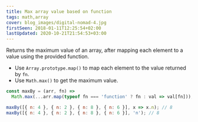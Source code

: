 ```yaml
---
title: Max array value based on function
tags: math,array
cover: blog_images/digital-nomad-4.jpg
firstSeen: 2018-01-11T12:25:54+02:00
lastUpdated: 2020-10-21T21:54:53+03:00
---
```


Returns the maximum value of an array, after mapping each element to a value using the provided function.

- Use `Array.prototype.map()` to map each element to the value returned by `fn`.
- Use `Math.max()` to get the maximum value.

```js
const maxBy = (arr, fn) =>
  Math.max(...arr.map(typeof fn === 'function' ? fn : val => val[fn]));
```

```js
maxBy([{ n: 4 }, { n: 2 }, { n: 8 }, { n: 6 }], x => x.n); // 8
maxBy([{ n: 4 }, { n: 2 }, { n: 8 }, { n: 6 }], 'n'); // 8
```
